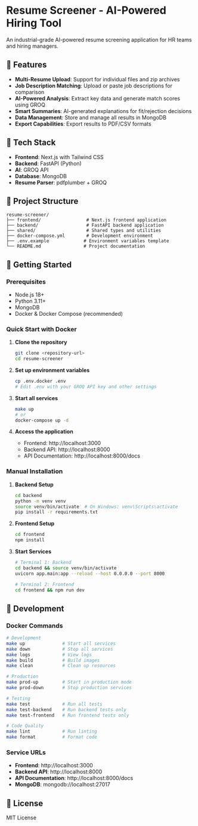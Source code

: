 # Resume Screener - AI-Powered Hiring Tool

An industrial-grade AI-powered resume screening application for HR teams and hiring managers.

## 🎯 Features

- **Multi-Resume Upload**: Support for individual files and zip archives
- **Job Description Matching**: Upload or paste job descriptions for comparison
- **AI-Powered Analysis**: Extract key data and generate match scores using GROQ
- **Smart Summaries**: AI-generated explanations for fit/rejection decisions
- **Data Management**: Store and manage all results in MongoDB
- **Export Capabilities**: Export results to PDF/CSV formats

## 🧰 Tech Stack

- **Frontend**: Next.js with Tailwind CSS
- **Backend**: FastAPI (Python)
- **AI**: GROQ API
- **Database**: MongoDB
- **Resume Parser**: pdfplumber + GROQ

## 📁 Project Structure

```
resume-screener/
├── frontend/                 # Next.js frontend application
├── backend/                  # FastAPI backend application
├── shared/                   # Shared types and utilities
├── docker-compose.yml        # Development environment
├── .env.example             # Environment variables template
└── README.md                # Project documentation
```

## 🚀 Getting Started

### Prerequisites

- Node.js 18+
- Python 3.11+
- MongoDB
- Docker & Docker Compose (recommended)

### Quick Start with Docker

1. **Clone the repository**
   ```bash
   git clone <repository-url>
   cd resume-screener
   ```

2. **Set up environment variables**
   ```bash
   cp .env.docker .env
   # Edit .env with your GROQ API key and other settings
   ```

3. **Start all services**
   ```bash
   make up
   # or
   docker-compose up -d
   ```

4. **Access the application**
   - Frontend: http://localhost:3000
   - Backend API: http://localhost:8000
   - API Documentation: http://localhost:8000/docs

### Manual Installation

1. **Backend Setup**
   ```bash
   cd backend
   python -m venv venv
   source venv/bin/activate  # On Windows: venv\Scripts\activate
   pip install -r requirements.txt
   ```

2. **Frontend Setup**
   ```bash
   cd frontend
   npm install
   ```

3. **Start Services**
   ```bash
   # Terminal 1: Backend
   cd backend && source venv/bin/activate
   uvicorn app.main:app --reload --host 0.0.0.0 --port 8000

   # Terminal 2: Frontend
   cd frontend && npm run dev
   ```

## 🔧 Development

### Docker Commands

```bash
# Development
make up              # Start all services
make down            # Stop all services
make logs            # View logs
make build           # Build images
make clean           # Clean up resources

# Production
make prod-up         # Start in production mode
make prod-down       # Stop production services

# Testing
make test            # Run all tests
make test-backend    # Run backend tests only
make test-frontend   # Run frontend tests only

# Code Quality
make lint            # Run linting
make format          # Format code
```

### Service URLs

- **Frontend**: http://localhost:3000
- **Backend API**: http://localhost:8000
- **API Documentation**: http://localhost:8000/docs
- **MongoDB**: mongodb://localhost:27017

## 📝 License

MIT License
